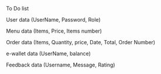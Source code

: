To Do list

User data
(UserName, Password, Role)

Menu data
(Items, Price, Items number)

Order data
(Items, Quantity, price, Date, Total, Order Number)

e-wallet data
(UserName, balance)

Feedback data
(Username, Message, Rating) 
